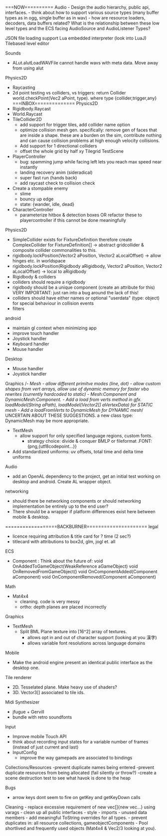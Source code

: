 ===NOW==========
Audio
    - Design the audio hierarchy, public api, interfaces.
        - think about how to support various source types (many buffer types as in ogg, single buffer as in wav)
        - how are resource loaders, decoders, data buffers related? What is the relationship between these low level types and the ECS facing AudioSource and AudioListener Types?

JSON file loading support
Lua embedded interpreter (look into LuaJ)
Tilebased level editor

Sounds
 - ALut.alutLoadWAVFile cannot handle wavs with meta data. Move away from using alut

Physics2D
 - Raycasting
 - 2d point testing vs colliders, vs triggers: return Collider world.checkPoint(Vec2 aPoint, type). where type {collider,trigger,any}
===INBOX==============
Physics2D
 - Rigidbody.Raycast
 - World.Raycast
  - TileCollider2D   
    - add support for trigger tiles, add collider name option
    - optimize collision mesh gen. specifically: remove gen of faces that are inside a shape. these are a burden on the sim, contribute nothing and can cause collision problems at high enough velocity collisions.
    - Add support for 1 directional colliders
    - offset the whole grid by half xy
Tilegrid TestScene
 - PlayerController
    - bug: spamming jump while facing left lets you reach max speed near instantly
    - landing recovery anim (sideradical)
    - super fast run (hands back)
    - add raycast check to collision check
 - Create a stompable enemy
    - slime
    - bouncy up edge
    - state: {wander, idle, dead}
 - CharacterController
    - parameterize hitbox & detection boxes OR refactor these to playercontroller if this cannot be done meaningfully

Physics2D
 - SimpleCollider exists for FixtureDefinition therefore create ComplexCollider for FixtureDefinition[] -> abstract gridcollider & composite collider commonalities to this.
 - rigidbody.lockPosition(Vector2 aPosition, Vector2 aLocalOffset) -> allow hinges etc. in worldspace
 - rigidbody.lockPosition(Rigidbody aRigidbody, Vector2 aPosition, Vector2 aLocalOffset) -> local to aRigidbody
 - Rigidbody & colliders
 - colliders should require a rigidbody
 - rigidbody should be a unique component (create an attribute for this) VERY IMPORTANT: just ran into a bug around the lack of this!
 - colliders should have either names or optional "userdata" (type: object) for special behaviour in collision events
 - filters

android
 - maintain gl context when minimizing app
 - improve touch handler
 - Joystick handler
 - Keyboard handler
 - Mouse handler
 
Desktop
 - Mouse handler
 - Joystick handler
 
Graphics
 /*- Mesh
    - allow different primitve modes (line, dot)
    - allow custom shapes from vert arrays, allow use of dynamic memory for faster vbo rewrites (currently hardcoded to static)
        - Mesh:Component and DynamicMesh:Component. 
        - Add a load from verts method in gfx. loadModel(String aPath), loadModel(Vector2[] aVertexData) for STATIC mesh
        - Add a loadFromVerts to DynamicMesh for DYNAMIC mesh*/ UNCERTAIN ABOUT THESE SUGGESTIONS. a new class type: DynamicMesh may be more appropriate.
 - TextMesh
   - allow support for only specified language regions, custom fonts.
     - strategy choice: divide & conquer BMLP or fileformat .FONT:{png,{utf8codepoint...}}
 - Add standardized uniforms: uv offsets, total time and delta time uniforms 

Audio
 - add an OpenAL dependency to the project, get an initial test working on desktop and android. Create AL wrapper object.
 


networking
 - should there be networking components or should networking implementation be entirely up to the end user?
  - There should be a wrapper if platform differences exist here between mobile & desktop.

==================BACKBURNER=====================
legal
 - licence requiring attribution & title card for ? time (2 sec?)
 - titlecard with attributions to box2d, glm, jogl et. all

ECS
 - Component : Think about the future of:
    void OnAddedToGameObject(WeakReference<GameObject> aGameObject)
    void OnRemovedFromGameObject()
    void OnComponentAdded(Component aComponent) 
    void OnComponentRemoved(Component aComponent)

Math
 - Mat4x4
    - cleaning. code is very messy
    - ortho: depth planes are placed incorrectly

Graphics
 - TextMesh
   - Split BML Plane texture into [16^2] array of textures.
        - allows opt in and out of character support (looking at you 漢字)
        - allows variable font resolutions across language domains

Mobile
 - Make the android engine present an identical public interface as the desktop one.


Tile renderer
 - 2D. Tesselated plane. Make heavy use of shaders?
 - 3D. Vector3[] associated to tile ids.

Midi Synthesizer
 - jfugue + Gervill
 - bundle with retro soundfonts

Input
 - Improve mobile Touch API
 - think about recording input states for a variable number of frames (instead of just current and last)
 - InputConfig
    - improve the way gamepads are associated to bindings

Collections/Resources
    -prevent duplicate names being entered
    -prevent duplicate resources from being allocated (fail silently or throw?)
    -create a scene destruction test to see what havok is done to the heap
    
Bugs
   - arrow keys dont seem to fire on getKey and getKeyDown calls
    
Cleaning
    - replace excessive requirement of new vec[]{new vec...} using varags
    - clean up all public interfaces
    - style
    - imports
    - unused data members
    - add meaningful ToString overrides for all types.
    - prevent duplicates in: all resource collections, gameobjectComponents
    - Pool shortlived and frequently used objects (Mat4x4 & Vec2/3 looking at you).